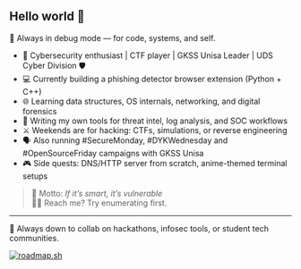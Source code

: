 ## Hello world 👋

🎯 Always in debug mode — for code, systems, and self.

- 🔐 Cybersecurity enthusiast | CTF player | GKSS Unisa Leader | UDS Cyber Division 🛡️  
- 💻 Currently building a phishing detector browser extension (Python + C++)  
- 🌐 Learning data structures, OS internals, networking, and digital forensics  
- 🧠 Writing my own tools for threat intel, log analysis, and SOC workflows  
- ⚔️ Weekends are for hacking: CTFs, simulations, or reverse engineering  
- 🗣️ Also running #SecureMonday, #DYKWednesday and #OpenSourceFriday campaigns with GKSS Unisa
- 🎮 Side quests: DNS/HTTP server from scratch, anime-themed terminal setups  

> 📍 Motto: *If it’s smart, it’s vulnerable*  
> 🕵️‍♂️ Reach me? Try enumerating first.  

---

🚀 Always down to collab on hackathons, infosec tools, or student tech communities.  




[![roadmap.sh](https://roadmap.sh/card/wide/666833b359bd70fae2f16a10?variant=dark)](https://roadmap.sh)


